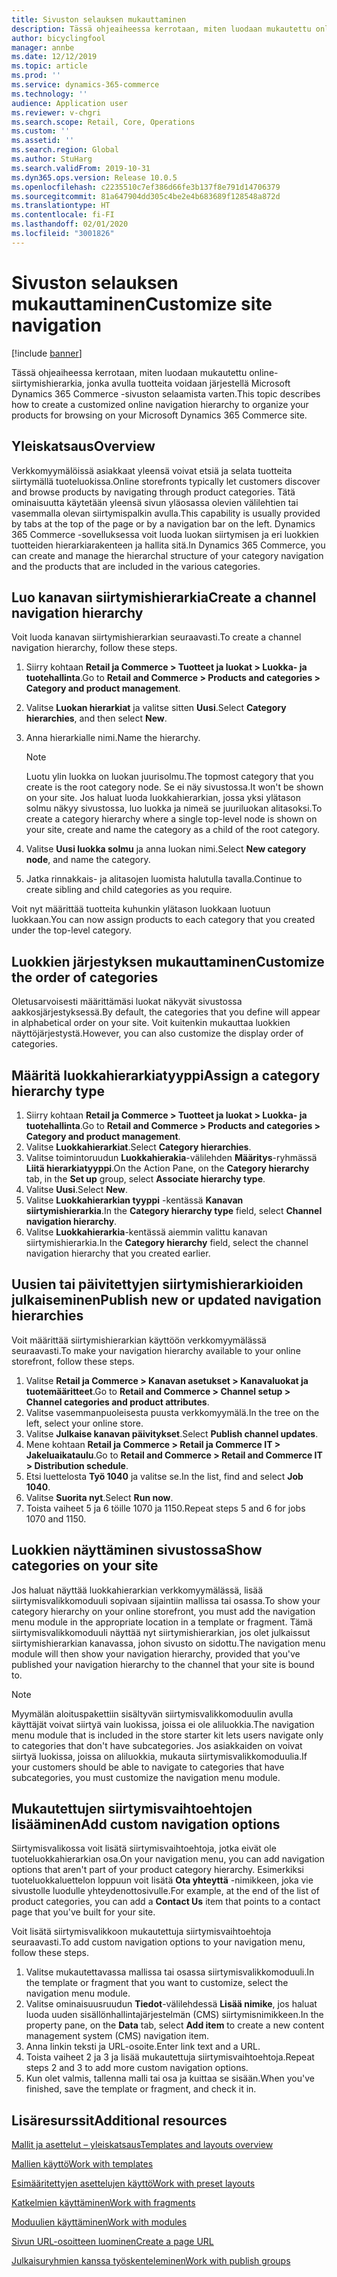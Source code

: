 ```yaml
---
title: Sivuston selauksen mukauttaminen
description: Tässä ohjeaiheessa kerrotaan, miten luodaan mukautettu online-siirtymishierarkia, jonka avulla tuotteita voidaan järjestellä Microsoft Dynamics 365 Commerce -sivuston selaamista varten.
author: bicyclingfool
manager: annbe
ms.date: 12/12/2019
ms.topic: article
ms.prod: ''
ms.service: dynamics-365-commerce
ms.technology: ''
audience: Application user
ms.reviewer: v-chgri
ms.search.scope: Retail, Core, Operations
ms.custom: ''
ms.assetid: ''
ms.search.region: Global
ms.author: StuHarg
ms.search.validFrom: 2019-10-31
ms.dyn365.ops.version: Release 10.0.5
ms.openlocfilehash: c2235510c7ef386d66fe3b137f8e791d14706379
ms.sourcegitcommit: 81a647904dd305c4be2e4b683689f128548a872d
ms.translationtype: HT
ms.contentlocale: fi-FI
ms.lasthandoff: 02/01/2020
ms.locfileid: "3001826"
---
```

# <a name="customize-site-navigation"></a><span data-ttu-id="f202f-103">Sivuston selauksen mukauttaminen</span><span class="sxs-lookup"><span data-stu-id="f202f-103">Customize site navigation</span></span>


[!include [banner](includes/banner.md)]

<span data-ttu-id="f202f-104">Tässä ohjeaiheessa kerrotaan, miten luodaan mukautettu online-siirtymishierarkia, jonka avulla tuotteita voidaan järjestellä Microsoft Dynamics 365 Commerce -sivuston selaamista varten.</span><span class="sxs-lookup"><span data-stu-id="f202f-104">This topic describes how to create a customized online navigation hierarchy to organize your products for browsing on your Microsoft Dynamics 365 Commerce site.</span></span>

## <a name="overview"></a><span data-ttu-id="f202f-105">Yleiskatsaus</span><span class="sxs-lookup"><span data-stu-id="f202f-105">Overview</span></span>

<span data-ttu-id="f202f-106">Verkkomyymälöissä asiakkaat yleensä voivat etsiä ja selata tuotteita siirtymällä tuoteluokissa.</span><span class="sxs-lookup"><span data-stu-id="f202f-106">Online storefronts typically let customers discover and browse products by navigating through product categories.</span></span> <span data-ttu-id="f202f-107">Tätä ominaisuutta käytetään yleensä sivun yläosassa olevien välilehtien tai vasemmalla olevan siirtymispalkin avulla.</span><span class="sxs-lookup"><span data-stu-id="f202f-107">This capability is usually provided by tabs at the top of the page or by a navigation bar on the left.</span></span> <span data-ttu-id="f202f-108">Dynamics 365 Commerce -sovelluksessa voit luoda luokan siirtymisen ja eri luokkien tuotteiden hierarkiarakenteen ja hallita sitä.</span><span class="sxs-lookup"><span data-stu-id="f202f-108">In Dynamics 365 Commerce, you can create and manage the hierarchal structure of your category navigation and the products that are included in the various categories.</span></span>

## <a name="create-a-channel-navigation-hierarchy"></a><span data-ttu-id="f202f-109">Luo kanavan siirtymishierarkia</span><span class="sxs-lookup"><span data-stu-id="f202f-109">Create a channel navigation hierarchy</span></span>

<span data-ttu-id="f202f-110">Voit luoda kanavan siirtymishierarkian seuraavasti.</span><span class="sxs-lookup"><span data-stu-id="f202f-110">To create a channel navigation hierarchy, follow these steps.</span></span>

1. <span data-ttu-id="f202f-111">Siirry kohtaan **Retail ja Commerce \> Tuotteet ja luokat \> Luokka- ja tuotehallinta**.</span><span class="sxs-lookup"><span data-stu-id="f202f-111">Go to **Retail and Commerce \> Products and categories \> Category and product management**.</span></span>
1. <span data-ttu-id="f202f-112">Valitse **Luokan hierarkiat** ja valitse sitten **Uusi**.</span><span class="sxs-lookup"><span data-stu-id="f202f-112">Select **Category hierarchies**, and then select **New**.</span></span>
1. <span data-ttu-id="f202f-113">Anna hierarkialle nimi.</span><span class="sxs-lookup"><span data-stu-id="f202f-113">Name the hierarchy.</span></span>

    > [!NOTE]
    > <span data-ttu-id="f202f-114">Luotu ylin luokka on luokan juurisolmu.</span><span class="sxs-lookup"><span data-stu-id="f202f-114">The topmost category that you create is the root category node.</span></span> <span data-ttu-id="f202f-115">Se ei näy sivustossa.</span><span class="sxs-lookup"><span data-stu-id="f202f-115">It won't be shown on your site.</span></span> <span data-ttu-id="f202f-116">Jos haluat luoda luokkahierarkian, jossa yksi ylätason solmu näkyy sivustossa, luo luokka ja nimeä se juuriluokan alitasoksi.</span><span class="sxs-lookup"><span data-stu-id="f202f-116">To create a category hierarchy where a single top-level node is shown on your site, create and name the category as a child of the root category.</span></span>

1. <span data-ttu-id="f202f-117">Valitse **Uusi luokka solmu** ja anna luokan nimi.</span><span class="sxs-lookup"><span data-stu-id="f202f-117">Select **New category node**, and name the category.</span></span>
1. <span data-ttu-id="f202f-118">Jatka rinnakkais- ja alitasojen luomista halutulla tavalla.</span><span class="sxs-lookup"><span data-stu-id="f202f-118">Continue to create sibling and child categories as you require.</span></span>

<span data-ttu-id="f202f-119">Voit nyt määrittää tuotteita kuhunkin ylätason luokkaan luotuun luokkaan.</span><span class="sxs-lookup"><span data-stu-id="f202f-119">You can now assign products to each category that you created under the top-level category.</span></span>

## <a name="customize-the-order-of-categories"></a><span data-ttu-id="f202f-120">Luokkien järjestyksen mukauttaminen</span><span class="sxs-lookup"><span data-stu-id="f202f-120">Customize the order of categories</span></span>

<span data-ttu-id="f202f-121">Oletusarvoisesti määrittämäsi luokat näkyvät sivustossa aakkosjärjestyksessä.</span><span class="sxs-lookup"><span data-stu-id="f202f-121">By default, the categories that you define will appear in alphabetical order on your site.</span></span> <span data-ttu-id="f202f-122">Voit kuitenkin mukauttaa luokkien näyttöjärjestystä.</span><span class="sxs-lookup"><span data-stu-id="f202f-122">However, you can also customize the display order of categories.</span></span>

## <a name="assign-a-category-hierarchy-type"></a><span data-ttu-id="f202f-123">Määritä luokkahierarkiatyyppi</span><span class="sxs-lookup"><span data-stu-id="f202f-123">Assign a category hierarchy type</span></span>

1. <span data-ttu-id="f202f-124">Siirry kohtaan **Retail ja Commerce \> Tuotteet ja luokat \> Luokka- ja tuotehallinta**.</span><span class="sxs-lookup"><span data-stu-id="f202f-124">Go to **Retail and Commerce \> Products and categories \> Category and product management**.</span></span>
1. <span data-ttu-id="f202f-125">Valitse **Luokkahierarkiat**.</span><span class="sxs-lookup"><span data-stu-id="f202f-125">Select **Category hierarchies**.</span></span>
1. <span data-ttu-id="f202f-126">Valitse toimintoruudun **Luokkahierakia**-välilehden **Määritys**-ryhmässä **Liitä hierarkiatyyppi**.</span><span class="sxs-lookup"><span data-stu-id="f202f-126">On the Action Pane, on the **Category hierarchy** tab, in the **Set up** group, select **Associate hierarchy type**.</span></span>
1. <span data-ttu-id="f202f-127">Valitse **Uusi**.</span><span class="sxs-lookup"><span data-stu-id="f202f-127">Select **New**.</span></span>
1. <span data-ttu-id="f202f-128">Valitse **Luokkahierarkian tyyppi** -kentässä **Kanavan siirtymishierarkia**.</span><span class="sxs-lookup"><span data-stu-id="f202f-128">In the **Category hierarchy type** field, select **Channel navigation hierarchy**.</span></span>
1. <span data-ttu-id="f202f-129">Valitse **Luokkahierarkia**-kentässä aiemmin valittu kanavan siirtymishierarkia.</span><span class="sxs-lookup"><span data-stu-id="f202f-129">In the **Category hierarchy** field, select the channel navigation hierarchy that you created earlier.</span></span>

## <a name="publish-new-or-updated-navigation-hierarchies"></a><span data-ttu-id="f202f-130">Uusien tai päivitettyjen siirtymishierarkioiden julkaiseminen</span><span class="sxs-lookup"><span data-stu-id="f202f-130">Publish new or updated navigation hierarchies</span></span>

<span data-ttu-id="f202f-131">Voit määrittää siirtymishierarkian käyttöön verkkomyymälässä seuraavasti.</span><span class="sxs-lookup"><span data-stu-id="f202f-131">To make your navigation hierarchy available to your online storefront, follow these steps.</span></span>

1. <span data-ttu-id="f202f-132">Valitse **Retail ja Commerce \> Kanavan asetukset \> Kanavaluokat ja tuotemääritteet**.</span><span class="sxs-lookup"><span data-stu-id="f202f-132">Go to **Retail and Commerce \> Channel setup \> Channel categories and product attributes**.</span></span>
1. <span data-ttu-id="f202f-133">Valitse vasemmanpuoleisesta puusta verkkomyymälä.</span><span class="sxs-lookup"><span data-stu-id="f202f-133">In the tree on the left, select your online store.</span></span>
1. <span data-ttu-id="f202f-134">Valitse **Julkaise kanavan päivitykset**.</span><span class="sxs-lookup"><span data-stu-id="f202f-134">Select **Publish channel updates**.</span></span>
1. <span data-ttu-id="f202f-135">Mene kohtaan **Retail ja Commerce \> Retail ja Commerce IT \> Jakeluaikataulu**.</span><span class="sxs-lookup"><span data-stu-id="f202f-135">Go to **Retail and Commerce \> Retail and Commerce IT \> Distribution schedule**.</span></span>
1. <span data-ttu-id="f202f-136">Etsi luettelosta **Työ 1040** ja valitse se.</span><span class="sxs-lookup"><span data-stu-id="f202f-136">In the list, find and select **Job 1040**.</span></span>
1. <span data-ttu-id="f202f-137">Valitse **Suorita nyt**.</span><span class="sxs-lookup"><span data-stu-id="f202f-137">Select **Run now**.</span></span>
1. <span data-ttu-id="f202f-138">Toista vaiheet 5 ja 6 töille 1070 ja 1150.</span><span class="sxs-lookup"><span data-stu-id="f202f-138">Repeat steps 5 and 6 for jobs 1070 and 1150.</span></span>

## <a name="show-categories-on-your-site"></a><span data-ttu-id="f202f-139">Luokkien näyttäminen sivustossa</span><span class="sxs-lookup"><span data-stu-id="f202f-139">Show categories on your site</span></span>

<span data-ttu-id="f202f-140">Jos haluat näyttää luokkahierarkian verkkomyymälässä, lisää siirtymisvalikkomoduuli sopivaan sijaintiin mallissa tai osassa.</span><span class="sxs-lookup"><span data-stu-id="f202f-140">To show your category hierarchy on your online storefront, you must add the navigation menu module in the appropriate location in a template or fragment.</span></span> <span data-ttu-id="f202f-141">Tämä siirtymisvalikkomoduuli näyttää nyt siirtymishierarkian, jos olet julkaissut siirtymishierarkian kanavassa, johon sivusto on sidottu.</span><span class="sxs-lookup"><span data-stu-id="f202f-141">The navigation menu module will then show your navigation hierarchy, provided that you've published your navigation hierarchy to the channel that your site is bound to.</span></span>

> [!NOTE]
> <span data-ttu-id="f202f-142">Myymälän aloituspakettiin sisältyvän siirtymisvalikkomoduulin avulla käyttäjät voivat siirtyä vain luokissa, joissa ei ole aliluokkia.</span><span class="sxs-lookup"><span data-stu-id="f202f-142">The navigation menu module that is included in the store starter kit lets users navigate only to categories that don't have subcategories.</span></span> <span data-ttu-id="f202f-143">Jos asiakkaiden on voivat siirtyä luokissa, joissa on aliluokkia, mukauta siirtymisvalikkomoduulia.</span><span class="sxs-lookup"><span data-stu-id="f202f-143">If your customers should be able to navigate to categories that have subcategories, you must customize the navigation menu module.</span></span>

## <a name="add-custom-navigation-options"></a><span data-ttu-id="f202f-144">Mukautettujen siirtymisvaihtoehtojen lisääminen</span><span class="sxs-lookup"><span data-stu-id="f202f-144">Add custom navigation options</span></span>

<span data-ttu-id="f202f-145">Siirtymisvalikossa voit lisätä siirtymisvaihtoehtoja, jotka eivät ole tuoteluokkahierarkian osa.</span><span class="sxs-lookup"><span data-stu-id="f202f-145">On your navigation menu, you can add navigation options that aren't part of your product category hierarchy.</span></span> <span data-ttu-id="f202f-146">Esimerkiksi tuoteluokkaluettelon loppuun voit lisätä **Ota yhteyttä** -nimikkeen, joka vie sivustolle luodulle yhteydenottosivulle.</span><span class="sxs-lookup"><span data-stu-id="f202f-146">For example, at the end of the list of product categories, you can add a **Contact Us** item that points to a contact page that you've built for your site.</span></span>

<span data-ttu-id="f202f-147">Voit lisätä siirtymisvalikkoon mukautettuja siirtymisvaihtoehtoja seuraavasti.</span><span class="sxs-lookup"><span data-stu-id="f202f-147">To add custom navigation options to your navigation menu, follow these steps.</span></span>

1. <span data-ttu-id="f202f-148">Valitse mukautettavassa mallissa tai osassa siirtymisvalikkomoduuli.</span><span class="sxs-lookup"><span data-stu-id="f202f-148">In the template or fragment that you want to customize, select the navigation menu module.</span></span>
1. <span data-ttu-id="f202f-149">Valitse ominaisuusruudun **Tiedot**-välilehdessä **Lisää nimike**, jos haluat luoda uuden sisällönhallintajärjestelmän (CMS) siirtymisnimikkeen.</span><span class="sxs-lookup"><span data-stu-id="f202f-149">In the property pane, on the **Data** tab, select **Add item** to create a new content management system (CMS) navigation item.</span></span>
1. <span data-ttu-id="f202f-150">Anna linkin teksti ja URL-osoite.</span><span class="sxs-lookup"><span data-stu-id="f202f-150">Enter link text and a URL.</span></span>
1. <span data-ttu-id="f202f-151">Toista vaiheet 2 ja 3 ja lisää mukautettuja siirtymisvaihtoehtoja.</span><span class="sxs-lookup"><span data-stu-id="f202f-151">Repeat steps 2 and 3 to add more custom navigation options.</span></span>
1. <span data-ttu-id="f202f-152">Kun olet valmis, tallenna malli tai osa ja kuittaa se sisään.</span><span class="sxs-lookup"><span data-stu-id="f202f-152">When you've finished, save the template or fragment, and check it in.</span></span>

## <a name="additional-resources"></a><span data-ttu-id="f202f-153">Lisäresurssit</span><span class="sxs-lookup"><span data-stu-id="f202f-153">Additional resources</span></span>

[<span data-ttu-id="f202f-154">Mallit ja asettelut – yleiskatsaus</span><span class="sxs-lookup"><span data-stu-id="f202f-154">Templates and layouts overview</span></span>](templates-layouts-overview.md)

[<span data-ttu-id="f202f-155">Mallien käyttö</span><span class="sxs-lookup"><span data-stu-id="f202f-155">Work with templates</span></span>](work-with-templates.md)

[<span data-ttu-id="f202f-156">Esimääritettyjen asettelujen käyttö</span><span class="sxs-lookup"><span data-stu-id="f202f-156">Work with preset layouts</span></span>](work-with-layouts.md)

[<span data-ttu-id="f202f-157">Katkelmien käyttäminen</span><span class="sxs-lookup"><span data-stu-id="f202f-157">Work with fragments</span></span>](work-with-fragments.md)

[<span data-ttu-id="f202f-158">Moduulien käyttäminen</span><span class="sxs-lookup"><span data-stu-id="f202f-158">Work with modules</span></span>](work-with-modules.md)

[<span data-ttu-id="f202f-159">Sivun URL-osoitteen luominen</span><span class="sxs-lookup"><span data-stu-id="f202f-159">Create a page URL</span></span>](create-page-url.md)

[<span data-ttu-id="f202f-160">Julkaisuryhmien kanssa työskenteleminen</span><span class="sxs-lookup"><span data-stu-id="f202f-160">Work with publish groups</span></span>](publish-groups.md)
